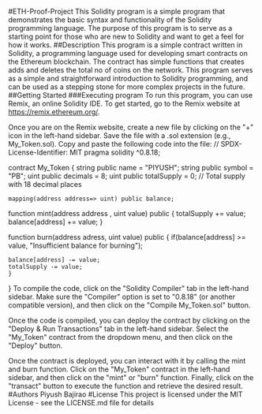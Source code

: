 #ETH-Proof-Project
This Solidity program is a simple program that demonstrates the basic syntax and functionality of the Solidity programming language. The purpose of this program is to serve as a starting point for those who are new to Solidity and want to get a feel for how it works.
##Description
This program is a simple contract written in Solidity, a programming language used for developing smart contracts on the Ethereum blockchain. The contract has simple functions that creates adds and deletes the total no of coins on the network. This program serves as a simple and straightforward introduction to Solidity programming, and can be used as a stepping stone for more complex projects in the future.
##Getting Started
###Executing program
To run this program, you can use Remix, an online Solidity IDE. To get started, go to the Remix website at https://remix.ethereum.org/.

Once you are on the Remix website, create a new file by clicking on the "+" icon in the left-hand sidebar. Save the file with a .sol extension (e.g., My_Token.sol). Copy and paste the following code into the file:
// SPDX-License-Identifier: MIT
pragma solidity ^0.8.18;

contract My_Token {
    string public name = "PIYUSH";
    string public symbol = "PB";
    uint public decimals = 8;
    uint public totalSupply = 0; // Total supply with 18 decimal places

    mapping(address address=> uint) public balance;




function mint(address address , uint value) public {
    totalSupply += value;
    balance[address] += value;
}

function burn(address adress, uint value) public  {
    if(balance[address] >= value, "Insufficient balance for burning");
    
    balance[address] -= value;
    totalSupply -= value;
    }
}
To compile the code, click on the "Solidity Compiler" tab in the left-hand sidebar. Make sure the "Compiler" option is set to "0.8.18" (or another compatible version), and then click on the "Compile My_Token.sol" button.

Once the code is compiled, you can deploy the contract by clicking on the "Deploy & Run Transactions" tab in the left-hand sidebar. Select the "My_Token" contract from the dropdown menu, and then click on the "Deploy" button.

Once the contract is deployed, you can interact with it by calling the mint and burn function. Click on the "My_Token" contract in the left-hand sidebar, and then click on the "mint" or "burn" function. Finally, click on the "transact" button to execute the function and retrieve the desired result.
#Authors
Piyush Bajirao
#License
This project is licensed under the MIT License - see the LICENSE.md file for details
